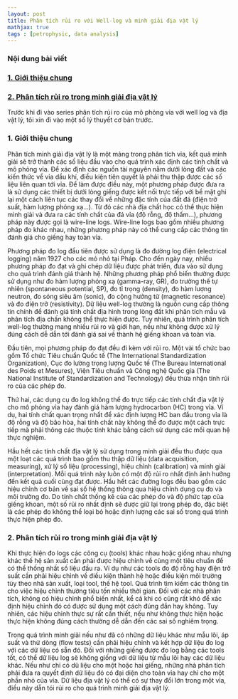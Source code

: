 ```yaml
---
layout: post
title: Phân tích rủi ro với Well-log và minh giải địa vật lý
mathjax: true
tags : [petrophysic, data analysis]
---
```


### Nội dung bài viết
<!-- TOC -->
### <a href="#-gioi-thieu-chung">1. Giới thiệu chung</a>
### <a href="#-phan-tich-rui-ro-minh-giai-dia-vat-ly">2. Phân tích rủi ro trong minh giải địa vật lý</a>
<!-- END TOC -->

Trước khi đi vào series phân tích rủi ro của mô phỏng vỉa với well log và địa vật lý, tôi xin đi vào một số lý thuyết cơ bản trước.

<a name="-gioi-thieu-chung"></a>

### 1. Giới thiệu chung

Phân tích minh giải địa vật lý là một mảng trong phân tích vỉa, kết quả minh giải sẽ trở thành các số liệu đầu vào cho quá trình xác định các tính chất và mô phỏng vỉa. Để xác định các nguồn tài nguyên nằm dưới lòng đất và các kiến thức về vỉa dầu khí, điều kiện tiên quyết là phải thu thập được các số liệu liên quan tới vỉa. Để làm được điều này, một phương pháp được đưa ra là sử dụng các thiết bị dưới lòng giếng được kết nối trực tiếp với bề mặt ghi lại một cách liên tục các thay đổi về những đặc tính của đất đá (điện trở suất, hàm lượng phóng xạ...). Từ đó các nhà địa chất học có thể thực hiện minh giải và đưa ra các tính chất của đá vỉa (độ rỗng, độ thấm...), phương pháp này được gọi là wire-line logs. Wire-line logs bao gồm nhiều phương pháp đo khác nhau, những phương pháp này có thể cung cấp các thông tin đánh giá cho giếng hay toàn vỉa.

Phương pháp đo log đầu tiên được sử dụng là đo đường log điện (electrical logging) năm 1927 cho các mỏ nhỏ tại Pháp. Cho đến ngày nay, nhiều phương pháp đo đạt và ghi chép dữ liệu được phát triển, đưa vào sử dụng cho quá trình đánh giá thành hệ. Những phương pháp phổ biến thường được sử dụng như đo hàm lượng phóng xạ (gamma-ray, GR), đo trường thế tự nhiên (spontaneous potential, SP), đo tỉ trọng (density), đo hàm lượng neutron, đo sóng siêu âm (sonic), đo cộng hưởng từ (magnetic resonance) và đo điện trở (resistivity). Dữ liệu well-log thường là nguồn cung cấp thông tin chính để đánh giá tính chất địa hình trong lòng đất khi phân tích mẫu và phân tích địa chấn không thể thực hiện được. Tuy nhiên, quá trình phân tích well-log thường mang nhiều rủi ro và giới hạn, nếu như không được xử lý đúng cách dễ dẫn tới đánh giá sai về thành hệ giếng khoan và toàn vỉa.

Đầu tiên, mọi phương pháp đo đạt đều đi kèm với rủi ro. Một vài tổ chức bao gồm Tổ chức Tiêu chuẩn Quốc tế (The International Standardization Organization), Cục đo lường trọng lượng Quốc tế (The Bureau International des Poids et Mesures), Viện Tiêu chuẩn và Công nghệ Quốc gia (The National Institute of Standardization and Technology) đều thừa nhận tính rủi ro của các phép đo. 

Thứ hai, các dụng cụ đo log không thể đo trực tiếp các tính chất địa vật lý cho mô phỏng vỉa hay đánh giá hàm lượng hydrocarbon (HC) trong vỉa. Ví dụ, hai tính chất quan trọng nhất để xác định lượng HC ban đầu trong vỉa là độ rỗng và độ bão hòa, hai tính chất này không thể đo được một cách trực tiếp mà phải thông các thuộc tính khác bằng cách sử dụng các mối quan hệ thực nghiệm.

Hầu hết các tính chất địa vật lý sử dụng trong minh giải đều thu được qua một loạt các quá trình bao gồm thu thập dữ liệu (data acquisition, measuring), xử lý số liệu (processing), hiệu chỉnh (calibration) và minh giải (interpretation). Mỗi quá trình này luôn có một độ rủi ro nhất định ảnh hưởng đến kết quả cuối cùng đạt được. Hầu hết các đường logs đều bao gồm các hiệu chỉnh cơ bản về sai số hệ thống thông qua hiệu chỉnh dụng cụ đo và môi trường đo. Do tính chất thống kê của các phép đo và độ phức tạp của giếng khoan, một số rủi ro nhất định sẽ được giữ lại trong phép đo, đặc biệt là các phép đo không thể loại bỏ hoặc định lượng các sai số trong quá trình thực hiện phép đo.

<a name="-phan-tich-rui-ro-minh-giai-dia-vat-ly"></a>

### 2. Phân tích rủi ro trong minh giải địa vật lý

Khi thực hiện đo logs các công cụ (tools) khác nhau hoặc giống nhau nhưng khác thế hệ sản xuất cần phải được hiệu chỉnh về cùng một tiêu chuẩn để có thể thống nhất số liệu đầu ra. Ví dụ như các tools đo độ rỗng hay điện trở suất cần phải hiệu chỉnh về điều kiện thành hệ hoặc điều kiện môi trường tùy theo nhà sản xuất, loại tool, thế hệ tool. Quá trình tìm kiếm các thông tin cho việc hiệu chỉnh thường tiêu tốn nhiều thời gian. Đối với các nhà phân tích, không có hiệu chỉnh phổ biến nhất, kể cả khi có cũng rất khó để xác định hiệu chỉnh đó có được sử dụng một cách đúng đắn hay không. Tuy nhiên, các hiệu chỉnh thực sự rất cần thiết, nếu như không thực hiện hoặc thực hiện không đúng cách thường dễ dẫn đến các sai số nghiêm trọng.

Trong quá trình minh giải nếu như đã có những dữ liệu khác như mẫu lõi, áp suất và thử dòng (flow tests) cần phải hiệu chỉnh và kết hợp dữ liệu đo log với các dữ liệu có sẵn đó. Đối với những giếng được đo log bằng các tools tốt, có thể dữ liệu log sẽ không giống với dữ liệu từ mẫu lõi hay các dữ liệu khác. Nếu như chỉ có dũ liệu cho một hoặc hai giếng, những nhà phân tích phải đưa ra quyết định dữ liệu đó có đại diện cho toàn vỉa hay chỉ cho một phần nhỏ của vỉa. Dữ liệu địa vật lý có thể có sự thay đổi lớn trong một vỉa, điều này dẫn tói rủi ro cho quá trình minh giải địa vật lý.



